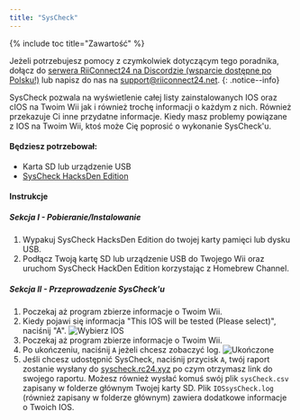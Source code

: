 ```yaml
---
title: "SysCheck"
---
```


{% include toc title="Zawartość" %}

Jeżeli potrzebujesz pomocy z czymkolwiek dotyczącym tego poradnika, dołącz do [serwera RiiConnect24 na Discordzie (wsparcie dostępne po Polsku!)](https://discord.gg/rc24) lub napisz do nas na [support@riiconnect24.net](mailto:support@riiconnect24.net).
{: .notice--info}

SysCheck pozwala na wyświetlenie całej listy zainstalowanych IOS oraz cIOS na Twoim Wii jak i również trochę informacji o każdym z nich. Również przekazuje Ci inne przydatne informacje. Kiedy masz problemy powiązane z IOS na Twoim Wii, ktoś może Cię poprosić o wykonanie SysCheck'u.

#### Będziesz potrzebował:

* Karta SD lub urządzenie USB
* [SysCheck HacksDen Edition](https://hbb1.oscwii.org/hbb/SysCheckHDE/SysCheckHDE.zip)

#### Instrukcje
##### Sekcja I - Pobieranie/Instalowanie

1. Wypakuj SysCheck HacksDen Edition do twojej karty pamięci lub dysku USB.
2. Podłącz Twoją kartę SD lub urządzenie USB do Twojego Wii oraz uruchom SysCheck HackDen Edition korzystając z Homebrew Channel.

##### Sekcja II - Przeprowadzenie SysCheck'u

1. Poczekaj aż program zbierze informacje o Twoim Wii.
2. Kiedy pojawi się informacja "This IOS will be tested (Please select)", naciśnij "A". ![Wybierz IOS](/images/SysCheck/1.png)
3. Poczekaj aż program zbierze informacje o Twoim Wii.
4. Po ukończeniu, naciśnij `A` jeżeli chcesz zobaczyć log. ![Ukończone](/images/SysCheck/2.png)
5. Jeśli chcesz udostępnić SysCheck, naciśnij przycisk `A`, twój raport zostanie wysłany do [syscheck.rc24.xyz](https://syscheck.rc24.xyz/) po czym otrzymasz link do swojego raportu. Możesz również wysłać komuś swój plik `sysCheck.csv` zapisany w folderze głównym Twojej karty SD. Plik `IOSsysCheck.log` (również zapisany w folderze głównym) zawiera dodatkowe informacje o Twoich IOS.
